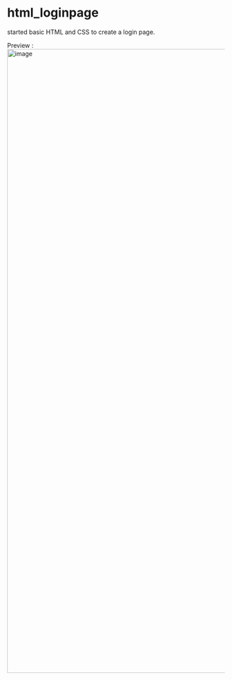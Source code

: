 # html_loginpage
started 
basic HTML and CSS to create a login page. <br>

Preview : <br>
<img width="1440" alt="image" src="https://github.com/AnanthaTeja/html_loginpage/assets/111896520/41bb229d-e434-42bf-aaa8-393300a373a3">

